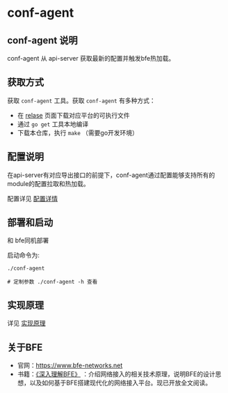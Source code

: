 # conf-agent 

## conf-agent 说明
conf-agent 从 api-server 获取最新的配置并触发bfe热加载。

## 获取方式
获取 `conf-agent` 工具。获取 `conf-agent` 有多种方式：
- 在 [relase](https://github.com/bfenetworks/conf-agent/releases) 页面下载对应平台的可执行文件
- 通过 `go get` 工具本地编译
- 下载本仓库，执行 `make` （需要go开发环境）

## 配置说明
在api-server有对应导出接口的前提下，conf-agent通过配置能够支持所有的module的配置拉取和热加载。

配置详见 [配置详情](/docs/zh_cn/config.md)

## 部署和启动
和 bfe同机部署

启动命令为:

```
./conf-agent

# 定制参数 ./conf-agent -h 查看
```

## 实现原理
详见 [实现原理](./implementation.md)


## 关于BFE
- 官网：https://www.bfe-networks.net
- 书籍：[《深入理解BFE》](https://github.com/baidu/bfe-book) ：介绍网络接入的相关技术原理，说明BFE的设计思想，以及如何基于BFE搭建现代化的网络接入平台。现已开放全文阅读。